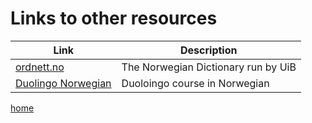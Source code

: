 # Links to other resources

| Link | Description |
| --- | --- |
| [ordnett.no](https://www.ordnett.no) | The Norwegian Dictionary run by UiB |
| [Duolingo Norwegian](https://www.duolingo.com/course/no-BO/en/Learn-Norwegian%20Bokm%C3%A5l) | Duoloingo course in Norwegian |


[home](index.html)